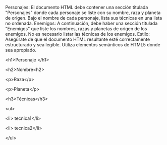 Personajes: El documento HTML debe contener una sección titulada "Personajes" donde cada personaje se liste con su nombre, raza y planeta de origen. Bajo el nombre de cada personaje, lista sus técnicas en una lista no ordenada. 
Enemigos: A continuación, debe haber una sección titulada "Enemigos" que liste los nombres, razas y planetas de origen de los enemigos. 
No es necesario listar las técnicas de los enemigos.
Estilo: Asegúrate de que el documento HTML resultante esté correctamente estructurado y sea legible. Utiliza elementos semánticos de HTML5 donde sea apropiado.


&lt;h1&gt;Personaje &lt;/h1&gt;

&lt;h2&gt;Nombre&lt;h2&gt;

&lt;p&gt;Raza&lt;/p&gt;

&lt;p&gt;Planeta&lt;/p&gt;

&lt;h3&gt;Técnicas&lt;/h3&gt;

&lt;ul&gt;

&lt;li&gt; tecnica1&lt;/li&gt;

&lt;li&gt; tecnica2&lt;/li&gt;

&lt;/ul&gt;

